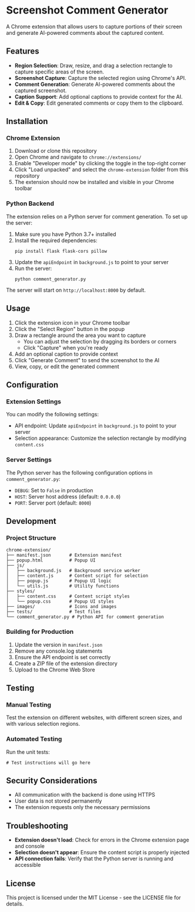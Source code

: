 # Screenshot Comment Generator

A Chrome extension that allows users to capture portions of their screen and generate AI-powered comments about the captured content.

## Features

- **Region Selection**: Draw, resize, and drag a selection rectangle to capture specific areas of the screen.
- **Screenshot Capture**: Capture the selected region using Chrome's API.
- **Comment Generation**: Generate AI-powered comments about the captured screenshot.
- **Caption Support**: Add optional captions to provide context for the AI.
- **Edit & Copy**: Edit generated comments or copy them to the clipboard.

## Installation

### Chrome Extension

1. Download or clone this repository
2. Open Chrome and navigate to `chrome://extensions/`
3. Enable "Developer mode" by clicking the toggle in the top-right corner
4. Click "Load unpacked" and select the `chrome-extension` folder from this repository
5. The extension should now be installed and visible in your Chrome toolbar

### Python Backend

The extension relies on a Python server for comment generation. To set up the server:

1. Make sure you have Python 3.7+ installed
2. Install the required dependencies:
   ```
   pip install flask flask-cors pillow
   ```
3. Update the `apiEndpoint` in `background.js` to point to your server
4. Run the server:
   ```
   python comment_generator.py
   ```
   
The server will start on `http://localhost:8000` by default.

## Usage

1. Click the extension icon in your Chrome toolbar
2. Click the "Select Region" button in the popup
3. Draw a rectangle around the area you want to capture
   - You can adjust the selection by dragging its borders or corners
   - Click "Capture" when you're ready
4. Add an optional caption to provide context
5. Click "Generate Comment" to send the screenshot to the AI
6. View, copy, or edit the generated comment

## Configuration

### Extension Settings

You can modify the following settings:

- API endpoint: Update `apiEndpoint` in `background.js` to point to your server
- Selection appearance: Customize the selection rectangle by modifying `content.css`

### Server Settings

The Python server has the following configuration options in `comment_generator.py`:

- `DEBUG`: Set to `False` in production
- `HOST`: Server host address (default: `0.0.0.0`)
- `PORT`: Server port (default: `8000`)

## Development

### Project Structure

```
chrome-extension/
├── manifest.json       # Extension manifest
├── popup.html          # Popup UI
├── js/
│   ├── background.js   # Background service worker
│   ├── content.js      # Content script for selection
│   ├── popup.js        # Popup UI logic
│   └── utils.js        # Utility functions
├── styles/
│   ├── content.css     # Content script styles
│   └── popup.css       # Popup UI styles
├── images/             # Icons and images
├── tests/              # Test files
└── comment_generator.py # Python API for comment generation
```

### Building for Production

1. Update the version in `manifest.json`
2. Remove any console.log statements
3. Ensure the API endpoint is set correctly
4. Create a ZIP file of the extension directory
5. Upload to the Chrome Web Store

## Testing

### Manual Testing

Test the extension on different websites, with different screen sizes, and with various selection regions.

### Automated Testing

Run the unit tests:

```
# Test instructions will go here
```

## Security Considerations

- All communication with the backend is done using HTTPS
- User data is not stored permanently
- The extension requests only the necessary permissions

## Troubleshooting

- **Extension doesn't load**: Check for errors in the Chrome extension page and console
- **Selection doesn't appear**: Ensure the content script is properly injected
- **API connection fails**: Verify that the Python server is running and accessible

## License

This project is licensed under the MIT License - see the LICENSE file for details.
